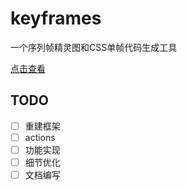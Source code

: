 # keyframes

一个序列帧精灵图和CSS单帧代码生成工具

[点击查看](https://xiaofuyesnew.github.io/keyframes)

## TODO

- [ ] 重建框架
- [ ] actions
- [ ] 功能实现
- [ ] 细节优化
- [ ] 文档编写

